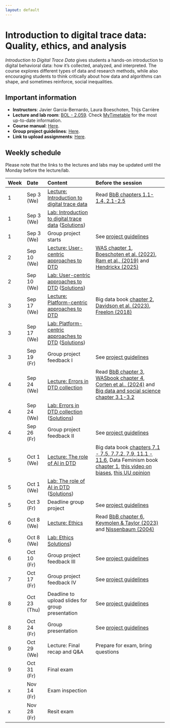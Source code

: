 ```yaml
---
layout: default
---
```


# Introduction to digital trace data: Quality, ethics, and analysis

_Introduction to Digital Trace Data_ gives students a hands-on introduction to digital behavioral data: how it’s collected, analyzed, and interpreted. The course explores different types of data and research methods, while also encouraging students to think critically about how data and algorithms can shape, and sometimes reinforce, social inequalities.

## Important information

* **Instructors**: Javier Garcia-Bernardo, Laura Boeschoten, Thijs Carrière
* **Lecture and lab room**: [BOL - 2.059](https://students.uu.nl/bolognalaan-101). Check [MyTimetable](https://mytimetable.uu.nl/schedule/) for the most up-to-date information. 
* **Course manual**: [Here](./manual.html).
* **Group project guidelines**: [Here](./project.html).
* **Link to upload assignments**: [Here](https://surfdrive.surf.nl/files/index.php/s/ZAaSZuy663KCZ41).



## Weekly schedule

Please note that the links to the lectures and labs may be updated until the Monday before the lecture/lab. 

| Week | Date                   | Content                                     | Before the session   | 
|:-----|:-----------------------|:--------------------------------------------|:---------------------|
| 1    | Sep 3 (We)             | [Lecture: Introduction to digital trace data](https://github.com/digitalTraceData/digitalTraceData.github.io/raw/main/materials/lecture1_dtd.pdf) | Read [BbB chapters 1.1-1.4, 2.1-2.5](https://www.bitbybitbook.com/en/1st-ed/preface/) | 
| 1    | Sep 3 (We)             | [Lab: Introduction to digital trace data](https://colab.research.google.com/github/digitalTraceData/digitalTraceData.github.io/blob/main/materials/lab1/lab1.ipynb)  ([Solutions](https://colab.research.google.com/github/digitalTraceData/digitalTraceData.github.io/blob/main/materials/lab1/lab1_solutions.ipynb))   |   | 
| 1    | Sep 3 (We)             | Group project starts                        | See [project guidelines](project.html)  | 
| 2    | Sep 10 (We)            | [Lecture: User-centric approaches to DTD](https://github.com/digitalTraceData/digitalTraceData.github.io/raw/main/materials/lecture2_dtd.pdf)     | [WAS chapter 1](https://bookdown.org/wasbook_feedback/was/Intro1.html#Intro1), [Boeschoten et al. (2022)](https://www.aup-online.com/content/journals/10.5117/CCR2022.2.002.BOES), [Ram et al., (2019)](https://doi.org/10.1177/0743558419883362) and [Hendrickx (2025)](https://scholar.google.com/scholar_url?url=https://journals.sagepub.com/doi/pdf/10.1177/10776990251328623%3Fcasa_token%3DSXT4sC8z9uYAAAAA:7n6IREgZMtB7mW374V3gWFIdx6mqjHEpT-OPIrd_BiVluNxEIoSGL7Kk008ZG2xKBI_tuC60ZZ-PWA&hl=nl&sa=T&oi=ucasa&ct=ucasa&ei=psO-aOCYEp6s6rQP_Izu4Q0&scisig=AAZF9b8KuQJGf56KP8XLEWLXxi0p)| 
| 2    | Sep 10 (We)            | [Lab: User-centric approaches to DTD](https://colab.research.google.com/github/digitalTraceData/digitalTraceData.github.io/blob/main/materials/lab2/lab2.ipynb)  ([Solutions](https://colab.research.google.com/github/digitalTraceData/digitalTraceData.github.io/blob/main/materials/lab2/lab2_solutions.ipynb))|   | 
| 3    | Sep 17 (We)            | [Lecture: Platform-centric approaches to DTD](https://github.com/digitalTraceData/digitalTraceData.github.io/raw/main/materials/lecture3_dtd.pdf) | Big data book [chapter 2](https://textbook.coleridgeinitiative.org/chap-web.html), [Davidson et al. (2023)](https://www.nature.com/articles/s41562-023-01750-2), [Freelon (2018)](https://www.tandfonline.com/doi/full/10.1080/10584609.2018.1477506?scroll=top&needAccess=true) | 
| 3    | Sep 17 (We)            | [Lab: Platform-centric approaches to DTD](https://colab.research.google.com/github/digitalTraceData/digitalTraceData.github.io/blob/main/materials/lab3/lab3.ipynb)  ([Solutions](https://colab.research.google.com/github/digitalTraceData/digitalTraceData.github.io/blob/main/materials/lab3/lab3_solutions.ipynb))    |   | 
| 3    | Sep 19 (Fr)            | Group project feedback I                   | See [project guidelines](project.html)  | 
| 4    | Sep 24 (We)            | [Lecture: Errors in DTD collection](https://github.com/digitalTraceData/digitalTraceData.github.io/raw/main/materials/lecture4_dtd.pdf)           | Read [BbB chapter 3](https://www.bitbybitbook.com/en/1st-ed/preface/), [WASbook chapter 4](https://bookdown.org/wasbook_feedback/was/CoverageSampling4.html#CoverageSampling4), [Corten et al., (2024)](https://osf.io/x4ku2/download) and [Big data and social science chapter 3.1-3.2](https://textbook.coleridgeinitiative.org/)
| 4    | Sep 24 (We)            | [Lab: Errors in DTD collection](https://colab.research.google.com/github/digitalTraceData/digitalTraceData.github.io/blob/main/materials/lab4/lab4.ipynb) ([Solutions](https://colab.research.google.com/github/digitalTraceData/digitalTraceData.github.io/blob/main/materials/lab4/lab4_solutions.ipynb)) |   | 
| 4    | Sep 26 (Fr)            | Group project feedback II                  |  See [project guidelines](project.html) | 
| 5    | Oct 1 (We)             | [Lecture: The role of AI in DTD](https://github.com/digitalTraceData/digitalTraceData.github.io/raw/main/materials/lecture5_dtd.pdf)              | Big data book [chapters 7.1 - 7.5, 7.7.2, 7.9, 11.1 - 11.6](https://textbook.coleridgeinitiative.org), Data Feminism book [chapter 1](https://data-feminism.mitpress.mit.edu/), [this video on biases](https://www.youtube.com/watch?v=_2u_eHHzRto), [this UU opinion](https://www.uu.nl/en/achtergrond/israels-ai-enabled-targeting-of-hamas-members-jeopardizes-moral-and-legal-standards-of-warfare)   | 
| 5    | Oct 1 (We)             | [Lab: The role of AI in DTD](https://colab.research.google.com/github/digitalTraceData/digitalTraceData.github.io/blob/main/materials/lab5/lab5.ipynb) ([Solutions](https://colab.research.google.com/github/digitalTraceData/digitalTraceData.github.io/blob/main/materials/lab5/lab5_solutions.ipynb))                                  |   |     
| 5    | Oct 3 (Fr)              | Deadline group project                      | See [project guidelines](project.html)  |               
| 6    | Oct 8 (We)             | [Lecture: Ethics](https://github.com/digitalTraceData/digitalTraceData.github.io/raw/main/materials/lecture6_dtd.pdf)                            | Read [BbB chapter 6](https://www.bitbybitbook.com/en/1st-ed/preface/), [Keymolen & Taylor (2023)](https://link.springer.com/chapter/10.1007/978-3-031-19554-9_20) and [Nissenbaum (2004)](http://www.contrib.andrew.cmu.edu/~danupam/RevnissenbaumDTP31.pdf)  | 
| 6    | Oct 8 (We)             | [Lab: Ethics](https://colab.research.google.com/github/digitalTraceData/digitalTraceData.github.io/blob/main/materials/lab6/lab6.ipynb) [Solutions](https://colab.research.google.com/github/digitalTraceData/digitalTraceData.github.io/blob/main/materials/lab6/lab6_solutions.ipynb))|   |  
| 6    | Oct 10 (Fr)            | Group project feedback III                  | See [project guidelines](project.html)  | 
| 7    | Oct 17 (Fr)            | Group project feedback IV                   | See [project guidelines](project.html) | 
| 8    | Oct 23 (Thu)           | Deadline to upload slides for group presentation  | See [project guidelines](project.html)  | 
| 8    | Oct 24 (Fr)            | Group presentation                          | See [project guidelines](project.html)  | 
| 9    | Oct 29 (We)            | Lecture: Final recap and Q&A                | Prepare for exam, bring questions  | 
| 9    | Oct 31 (Fr)            | Final exam                                  |  | 
| x    | Nov 14 (Fr)            | Exam inspection                             |  | 
| x    | Nov 28 (Fr)            | Resit exam                                  |  | 

<!--  -->

<!-- ```js
// Javascript code with syntax highlighting.
var fun = function lang(l) {
  dateformat.i18n = require('./lang/' + l)
  return true;
} 
```-->